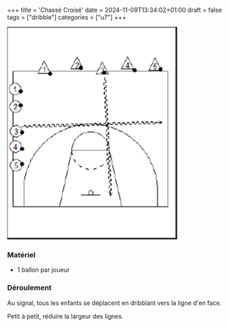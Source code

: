 +++
title = 'Chassé Croisé'
date = 2024-11-09T13:34:02+01:00
draft = false
tags = ["dribble"]
categories = ["u7"]
+++

![alt](chasse-croise.png)

### Matériel

* 1 ballon par joueur

### Déroulement

Au signal, tous les enfants se déplacent en dribblant vers la ligne d'en face.

Petit à petit, réduire la largeur des lignes.
